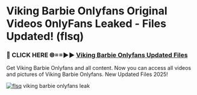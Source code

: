 # Viking Barbie Onlyfans Original Videos 0nlyFans Leaked - Files Updated! (flsq)

<h3>🔴 CLICK HERE 🌐==►► <a href="https://tinyurl.com/3hn5wdd3" rel="nofollow">Viking Barbie Onlyfans Updated Files</a></h3>

Get Viking Barbie Onlyfans and all content. Now you can access all videos and pictures of Viking Barbie Onlyfans. New Updated Files 2025!

[![flsq](https://i.imgur.com/4HnBqBT.gif)](https://tinyurl.com/3hn5wdd3)
viking barbie onlyfans leak